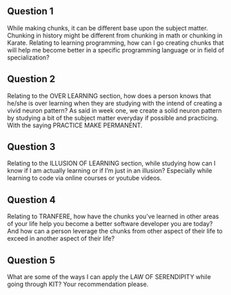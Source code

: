 ## Question 1
While making chunks, it can be different base upon the subject matter. Chunking in history might be different from chunking in math or chunking in Karate. Relating to learning programming, how can I go creating chunks that will help me become better in a specific programming language or in field of specialization?

## Question 2
Relating to the OVER LEARNING section, how does a person knows that he/she is over learning when they are studying with the intend of creating a vivid neuron pattern? As said in week one, we create a solid neuron pattern by studying a bit of the subject matter everyday if possible and practicing. With the saying PRACTICE MAKE PERMANENT.

## Question 3
Relating to the ILLUSION OF LEARNING section, while studying how can I know if I am actually learning or if I’m just in an illusion? Especially while learning to code via online courses or youtube videos.

## Question 4
Relating to TRANFERE, how have the chunks you’ve learned in other areas of your life help you become a better software developer you are today? And how can a person leverage the chunks from other aspect of their life to exceed in another aspect of their life?

## Question 5
What are some of the ways I can apply the LAW OF SERENDIPITY while going through KIT? Your recommendation please.